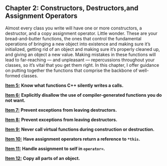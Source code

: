## Chapter 2: Constructors, Destructors,and Assignment Operators

Almost every class you write will have one or more constructors, a destructor, and a copy assignment operator. Little wonder. These are
your bread-and-butter functions, the ones that control the fundamental
operations of bringing a new object into existence and making sure
it’s initialized, getting rid of an object and making sure it’s properly cleaned up, and giving an object a new value. Making mistakes in these functions will lead to far-reaching — and unpleasant — repercussions throughout your classes, so it’s vital that you get them right.
In this chapter, I offer guidance on putting together the functions that
comprise the backbone of well-formed classes. 

[**Item 5:**](https://sahibyar.gitbooks.io/effective-cpp-summary/content/chapter-2-constructors-destructors-and-assignment-operators/item-5.html) **Know what functions C++ silently writes a calls.**

[**Item 6:**](https://sahibyar.gitbooks.io/effective-cpp-summary/content/chapter-2-constructors-destructors-and-assignment-operators/item-6.html) **Explicitly disallow the use of compiler-generated functions you do not want.**

[**Item 7:**](https://sahibyar.gitbooks.io/effective-cpp-summary/content/chapter-2-constructors-destructors-and-assignment-operators/item-7.html) **Prevent exceptions from leaving destructors.**

[**Item 8:**](https://sahibyar.gitbooks.io/effective-cpp-summary/content/chapter-2-constructors-destructors-and-assignment-operators/item-8.html) **Prevent exceptions from leaving destructors.**

[**Item 9:**](https://sahibyar.gitbooks.io/effective-cpp-summary/content/chapter-2-constructors-destructors-and-assignment-operators/item-9.html) **Never call virtual functions during construction or destruction.**

[**Item 10:**](https://sahibyar.gitbooks.io/effective-cpp-summary/content/chapter-2-constructors-destructors-and-assignment-operators/item-10.html) <b>Have assignment operators return a reference to `*this`.</b>

[**Item 11:**](https://sahibyar.gitbooks.io/effective-cpp-summary/content/chapter-2-constructors-destructors-and-assignment-operators/item-11.html) <b>Handle assignment to self in `operator=`.</b>

[**Item 12:**](https://sahibyar.gitbooks.io/effective-cpp-summary/content/chapter-2-constructors-destructors-and-assignment-operators/item-12.html) **Copy all parts of an object.**